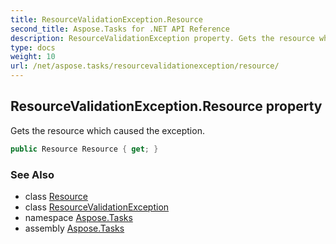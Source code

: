 ```yaml
---
title: ResourceValidationException.Resource
second_title: Aspose.Tasks for .NET API Reference
description: ResourceValidationException property. Gets the resource which caused the exception
type: docs
weight: 10
url: /net/aspose.tasks/resourcevalidationexception/resource/
---
```

## ResourceValidationException.Resource property

Gets the resource which caused the exception.

```csharp
public Resource Resource { get; }
```

### See Also

* class [Resource](../../resource/)
* class [ResourceValidationException](../)
* namespace [Aspose.Tasks](../../resourcevalidationexception/)
* assembly [Aspose.Tasks](../../../)


